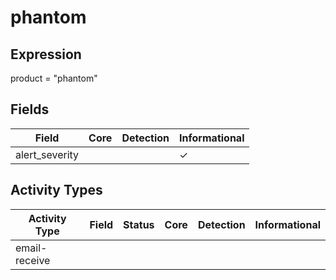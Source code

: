 phantom
=======

Expression
----------

product = "phantom"

Fields
------

| Field          | Core | Detection | Informational |
| -------------- | ---- | --------- | ------------- |
| alert_severity |      |           | &#10003;      |

Activity Types
--------------

| Activity Type | Field | Status | Core | Detection | Informational |
| ------------- | ----- | ------ | ---- | --------- | ------------- |
| email-receive |       |        |      |           |               |

